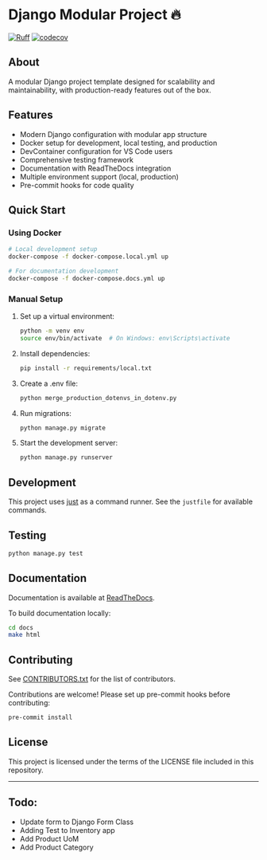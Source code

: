# Django Modular Project 🔥

[![Ruff](https://img.shields.io/endpoint?url=https://raw.githubusercontent.com/astral-sh/ruff/main/assets/badge/v2.json)](https://github.com/astral-sh/ruff)
[![codecov](https://codecov.io/github/animemoeus/special-pancake/graph/badge.svg?token=nYlXdNE9pW)](https://codecov.io/github/animemoeus/special-pancake)

## About

A modular Django project template designed for scalability and maintainability, with production-ready features out of the box.

## Features

- Modern Django configuration with modular app structure
- Docker setup for development, local testing, and production
- DevContainer configuration for VS Code users
- Comprehensive testing framework
- Documentation with ReadTheDocs integration
- Multiple environment support (local, production)
- Pre-commit hooks for code quality

## Quick Start

### Using Docker

```bash
# Local development setup
docker-compose -f docker-compose.local.yml up

# For documentation development
docker-compose -f docker-compose.docs.yml up
```

### Manual Setup

1. Set up a virtual environment:

   ```bash
   python -m venv env
   source env/bin/activate  # On Windows: env\Scripts\activate
   ```

2. Install dependencies:

   ```bash
   pip install -r requirements/local.txt
   ```

3. Create a .env file:

   ```bash
   python merge_production_dotenvs_in_dotenv.py
   ```

4. Run migrations:

   ```bash
   python manage.py migrate
   ```

5. Start the development server:
   ```bash
   python manage.py runserver
   ```

## Development

This project uses [just](https://github.com/casey/just) as a command runner. See the `justfile` for available commands.

## Testing

```bash
python manage.py test
```

## Documentation

Documentation is available at [ReadTheDocs](https://django-modular.readthedocs.io/).

To build documentation locally:

```bash
cd docs
make html
```

## Contributing

See [CONTRIBUTORS.txt](CONTRIBUTORS.txt) for the list of contributors.

Contributions are welcome! Please set up pre-commit hooks before contributing:

```bash
pre-commit install
```

## License

This project is licensed under the terms of the LICENSE file included in this repository.

---

## Todo:

- Update form to Django Form Class
- Adding Test to Inventory app
- Add Product UoM
- Add Product Category
